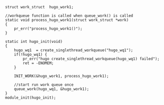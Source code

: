     struct work_struct  hugo_work1;
 
    //workqueue function is called when queue_work() is called
    static void process_hugo_work1(struct work_struct *work)
    {
        pr_err("process_hugo_work1()");
    }
 
    static int hugo_init(void)
    {  
        hugo_wq1  = create_singlethread_workqueue("hugo_wq1");
        if(!hugo_wq1) {
            pr_err("hugo create_singlethread_workqueue(hugo_wq1) failed");
            ret = -ENOMEM;
        }
     
        INIT_WORK(&hugo_work1, process_hugo_work1);
     
        //start run work queue once
        queue_work(hugo_wq1, &hugo_work1);
    }
    module_init(hugo_init);
